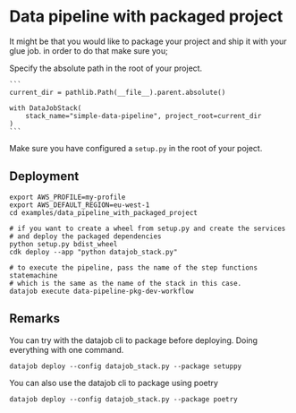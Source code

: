 # Data pipeline with packaged project

It might be that you would like to package your project and ship it with your glue job.
in order to do that make sure you;

Specify the absolute path in the root of your project.

    ```
    current_dir = pathlib.Path(__file__).parent.absolute()

    with DataJobStack(
        stack_name="simple-data-pipeline", project_root=current_dir
    )
    ```

Make sure you have configured a `setup.py` in the root of your poject.

## Deployment

    export AWS_PROFILE=my-profile
    export AWS_DEFAULT_REGION=eu-west-1
    cd examples/data_pipeline_with_packaged_project

    # if you want to create a wheel from setup.py and create the services
    # and deploy the packaged dependencies
    python setup.py bdist_wheel
    cdk deploy --app "python datajob_stack.py"

    # to execute the pipeline, pass the name of the step functions statemachine
    # which is the same as the name of the stack in this case.
    datajob execute data-pipeline-pkg-dev-workflow

## Remarks

You can try with the datajob cli to package before deploying.
Doing everything with one command.

    datajob deploy --config datajob_stack.py --package setuppy

You can also use the datajob cli to package using poetry

    datajob deploy --config datajob_stack.py --package poetry
